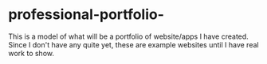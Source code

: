 # professional-portfolio-

This is a model of what will be a portfolio of website/apps I have created. Since I don't have any quite yet, these are example websites until I have real work to show. 